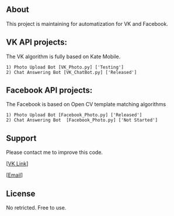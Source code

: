 ## About

This project is maintaining for automatization for VK and Facebook.

## VK API projects:

The VK algorithm is fully based on Kate Mobile.

    1) Photo Upload Bot [VK_Photo.py] ['Testing']
    2) Chat Answering Bot [VK_ChatBot.py] ['Released']

## Facebook API projects:

The Facebook is based on Open CV template matching algorithms

    1) Photo Upload Bot [Facebook_Photo.py] ['Released']
    2) Chat Answering Bot  [Facebook_Photo.py] ['Not Started']

## Support

Please contact me to improve this code.

[[VK Link](https://vk.com/test.testirovat)]

[[Email](thepowerofdarknes2000@gmail.com)]

## License

No retricted. Free to use.
